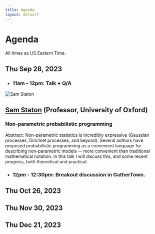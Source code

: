 ```yaml
---
title: Agenda
layout: default
---
```


# Agenda

All times as US Eastern Time.

## Thu Sep 28, 2023

- ### 11am - 12pm: Talk + Q/A

<div class="container">
  <div class="row">
    <div class="col-2" style="padding-left: 0pt">
      <img alt="Sam Staton" class="headshot" src="https://www.cs.ox.ac.uk/people/samuel.staton/samlow.jpg" />
    </div>
    <div class="col-9">
        <h2><a href="https://www.cs.ox.ac.uk/people/samuel.staton/main.html">Sam Staton</a> (Professor, University of Oxford)</h2>
        <h3>Non-parametric probabilistic programming</h3>
        <p>
        Abstract: Non-parametric statistics is incredibly expressive (Gaussian
        processes, Dirichlet processes, and beyond). Several authors have proposed
        probabilistic programming as a convenient language for describing
        non-parametric models -- more convenient than traditional mathematical
        notation. In this talk I will discuss this, and some recent progress, both
        theoretical and practical.
        </p>
    </div>
  </div>
</div>

- ### 12pm - 12:30pm: Breakout discussion in GatherTown.


## Thu Oct 26, 2023
## Thu Nov 30, 2023
## Thu Dec 21, 2023
